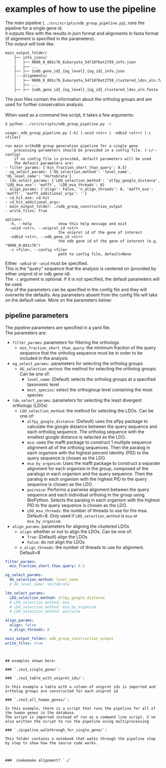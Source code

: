 # examples of how to use the pipeline

The main pipeline (`../src/scripts/odb_group_pipeline.py`), runs the pipeline for a single gene id. <br>
it outputs files with the results in json format and alignments in fasta format (if alignment is specified in the parameters). <br>
The output will look like:
```bash
main_output_folder/
    ├── info_jsons/
    │   ├── 9606_0_001c7b_Eukaryota_5471876at2759_info.json
    │   ├── ...
    ├── ├── {odb_gene_id}_{og_level}_{og_id}_info.json
    │---alignments/
    │   ├── 9606_0_001c7b_Eukaryota_5471876at2759_clustered_ldos_aln.fasta
    │   ├── ...
    ├── ├── {odb_gene_id}_{og_level}_{og_id}_clustered_ldos_aln.fasta

```
The json files contain the information about the ortholog groups and are used for further conservation analysis. <br><br>
When used as a command line script, it takes a few arguments:
```bash
$ python ../src/scripts/odb_group_pipeline.py -h
```
```
usage: odb_group_pipeline.py [-h] (-unid <str> | -odbid <str>) [-c <file>]

run main orthoDB group generation pipeline for a single gene
    processing parameters should be provided in a config file. (-c/--config)
    if no config file is provided, default parameters will be used
    The default parameters are:
- filter_params: {'min_fraction_short_than_query': 0.5}
- og_select_params: {'OG_selection_method': 'level_name', 'OG_level_name': 'Vertebrata'}
- ldo_select_params: {'LDO_selection_method': 'alfpy_google_distance', 'LDO_msa_exe': 'mafft', 'LDO_msa_threads': 8}
- align_params: {'align': False, 'n_align_threads': 8, 'mafft_exe': 'mafft', 'mafft_additional_args': ''}
- cd_hit_exe: cd-hit
- cd_hit_additional_args: 
- main_output_folder: ./odb_group_construction_output
- write_files: True

options:
  -h, --help            show this help message and exit
  -unid <str>, --uniprot_id <str>
                        the uniprot id of the gene of interest
  -odbid <str>, --odb_gene_id <str>
                        the odb gene id of the gene of interest (e.g. "9606_0:001c7b")
  -c <file>, --config <file>
                        path to config file, default=None
```
Either `-odbid` or `-unid` must be specified. <br>
This is the "query" sequence that the analysis is centered on (provided by either uniprot id or odb gene id). <br>
The `-c` argument is optional. If it is not specified, the default parameters will be used. <br>
Any of the parameters can be specified in the config file and they will overwrite the defaults. Any parameters absent from the config file will take on the default value. More on the parameters below: <br>


## pipeline parameters

The pipeline parameters are specified in a yaml file. <br>
The parameters are:
- `filter_params`: parameters for filtering the orthologs
  - `min_fraction_short_than_query`: the minimum fraction of the query sequence that the ortholog sequence must be in order to be included in the analysis
- `og_select_params:` parameters for selecting the ortholog groups
  - `OG_selection_method`: the method for selecting the ortholog groups. Can be one of:
    - `level_name`: (Default) selects the ortholog groups at a specified taxonomic level
    - `most_species`: select the orthogroup level containing the most species 
- `ldo_select_params`: parameters for selecting the least divergent orthologs (LDOs)
  - `LDO_selection_method`: the method for selecting the LDOs. Can be one of:
    - `alfpy_google_distance`: (Default) uses the alfpy package to calculate the google distance between the query sequence and each ortholog sequence. The ortholog sequence with the smallest google distance is selected as the LDO.
    - `msa`: uses the mafft package to construct 1 multiple sequence alignment all of the ortholog sequences. Then the paralog in each organism with the highest percent identity (PID) to the query sequence is chosen as the LDO.
    - `msa_by_organism`: Uses the mafft package to construct a separate alignment for each organism in the group, composed of the paralogs in each organism and the query sequence. Then the paralog in each organism with the highest PID to the query sequence is chosen as the LDO.
    - `pairwise`: Performs a pairwise alignment between the query sequence and each individual ortholog in the group using BioPython. Selects the paralog in each organism with the highest PID to the query sequence is chosen as the LDO.
    - `LDO_msa_threads`: the number of threads to use for the msa. Default=8. Only used if `LDO_selection_method` is `msa` or `msa_by_organism`.
- `align_params`: parameters for aligning the clustered LDOs
  - `align`: whether or not to align the LDOs. Can be one of:
    - `True`: (Default) align the LDOs
    - `False`: do not align the LDOs
  - `n_align_threads`: the number of threads to use for alignment. Default=8
```yaml 
filter_params:
  min_fraction_short_than_query: 0.5

og_select_params:
  OG_selection_method: level_name
  # OG_level_name: Vertebrata

ldo_select_params:
  LDO_selection_method: alfpy_google_distance
  # LDO_selection_method: msa
  # LDO_selection_method: msa_by_organism
  # LDO_selection_method: pairwise

align_params:
  align: false
  n_align_threads: 8

main_output_folder: odb_group_construction_output
write_files: true
```
```


## examples shown here:

### `./ex1_single_gene/`:

### `./ex2_table_with_uniprot_ids/`:

In this example a table with a column of uniprot ids is imported and ortholog groups are constructed for each uniprot id

### `./ex3_all_human_genes/`:

In this example, there is a script that runs the pipeline for all of the human genes in the database.
The script is imported instead of run as a command line script. I've also written the script to run the pipeline using multiprocessing

### `./pipeline_walkthrough_for_single_gene/`:

This folder contains a notebook that walks through the pipeline step by step to show how the source code works.



###  snakemake alignment? `./`



